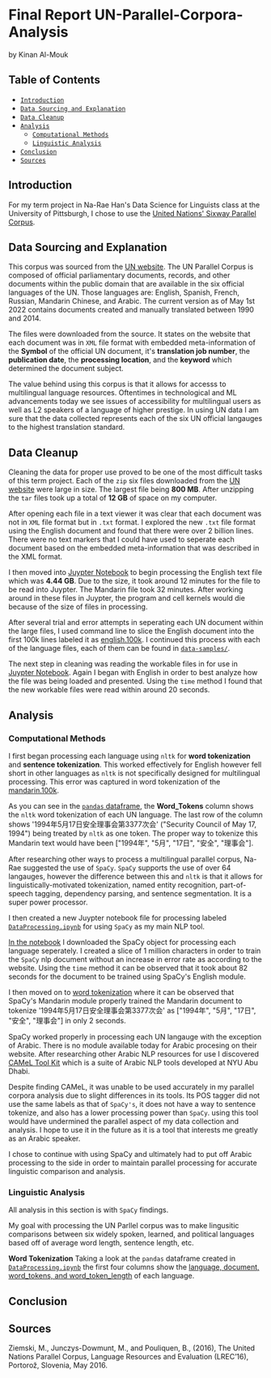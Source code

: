 # Final Report UN-Parallel-Corpora-Analysis 
by Kinan Al-Mouk
## Table of Contents
  - [`Introduction`](#-Introduction)
  - [`Data Sourcing and Explanation`](#-Data-Sourcing-and-Explanation)
  - [`Data Cleanup`](#-Introduction)
  - [`Analysis`](#-Introduction)
     -  [`Computational Methods`](#-Computational-Methods)
     -  [`Linguistic Analysis`](#-Linguistic-Analysis)
  - [`Conclusion`](#-Introduction)
  - [`Sources`](#-Sources)

## Introduction
For my term project in Na-Rae Han's Data Science for Linguists class at the University of Pittsburgh, I chose to use the [United Nations' Sixway Parallel Corpus](https://conferences.unite.un.org/uncorpus).

## Data Sourcing and Explanation
This corpus was sourced from the [UN website](https://conferences.unite.un.org/uncorpus). The UN Parallel Corpus is composed of official parliamentary documents, records, and other documents within the public domain that are available in the six official languages of the UN. Those languages are: English, Spanish, French, Russian, Mandarin Chinese, and Arabic. The current version as of May 1st 2022 contains documents created and manually translated between 1990 and 2014. 

The files were downloaded from the source. It states on the website that each document was in `XML` file format with embedded meta-information of the **Symbol** of the official UN document, it's **translation job number**, the **publication date**, the **processing location**, and the **keyword** which determined the document subject.

The value behind using this corpus is that it allows for accesss to multilingual language resources. Oftentimes in technological and ML advancements today we see issues of accessibility for multilingual users as well as L2 speakers of a language of higher prestige. In using UN data I am sure that the data collected represents each of the six UN official langauges to the highest translation standard. 

## Data Cleanup
Cleaning the data for proper use proved to be one of the most difficult tasks of this term project. Each of the `zip` six files downloaded from the [UN website](https://conferences.unite.un.org/uncorpus) were large in size. The largest file being **800 MB**. After unzipping the `tar` files took up a total of **12 GB** of space on my computer.

After opening each file in a text viewer it was clear that each document was not in `XML` file format but in `.txt` format. I explored the new `.txt` file format using the English document and found that there were over 2 billion lines. There were no text markers that I could have used to seperate each document based on the embedded meta-information that was described in the XML format. 

I then moved into [Juypter Notebook](https://jupyter.org/) to begin processing the English text file which was **4.44 GB**. Due to the size, it took around 12 minutes for the file to be read into Juypter. The Mandarin file took 32 minutes. After working around in these files in Juypter, the program and cell kernels would die because of the size of files in processing. 

After several trial and error attempts in seperating each UN document within the large files, I used command line to slice the English document into the first 100k lines labeled it as [english.100k](#english). I continued this process with each of the language files, each of them can be found in [`data-samples/`](https://github.com/Data-Science-for-Linguists-2022/UN-Parallel-Corpora-Analysis/data-samples/).

The next step in cleaning was reading the workable files in for use in [Juypter Notebook](https://jupyter.org/). Again I began with English in order to best analyze how the file was being loaded and presented. Using the `time` method I found that the new workable files were read within around 20 seconds. 

## Analysis
### Computational Methods

I first began processing each language using `nltk` for **word tokenization** and **sentence tokenization**. This worked effectively for English however fell short in other languages as `nltk` is not specifically designed for multilingual processing. This error was captured in word tokenization of the [mandarin.100k](#mandarin). 

As you can see in the [`pandas` dataframe](https://nbviewer.org/github/Data-Science-for-Linguists-2022/UN-Parallel-Corpora-Analysis/blob/main/UN_Data_Analysis.ipynb#DataFrame-Construction), the **Word_Tokens** column shows the `nltk` word tokenization of each UN language. The last row of the column shows '1994年5月17日安全理事会第3377次会' ("Security Council of May 17, 1994") being treated by `nltk` as one token. The proper way to tokenize this Mandarin text would have been ["1994年", "5月", "17日", "安全", "理事会"].

After researching other ways to process a multilingual parallel corpus, Na-Rae suggested the use of `SpaCy`. `SpaCy` supports the use of over 64 langauges, however the difference between this and `nltk` is that it allows for linguistically-motivated tokenization, named entity recognition, part-of-speech tagging, dependency parsing, and sentence segmentation. It is a super power processor. 

I then created a new Juypter notebook file for processing labeled [`DataProcessing.ipynb`](https://github.com/Data-Science-for-Linguists-2022/UN-Parallel-Corpora-Analysis/blob/main/DataProcessing.ipynb) for using `SpaCy` as my main NLP tool.

[In the notebook](https://nbviewer.org/github/Data-Science-for-Linguists-2022/UN-Parallel-Corpora-Analysis/blob/main/DataProcessing.ipynb#Downloading-SpaCy-object-for-English-processing) I downloaded the SpaCy object for processing each language seperately. I created a slice of 1 million characters in order to train the `SpaCy` nlp document without an increase in error rate as according to the website. Using the `time` method it can be observed that it took about 82 seconds for the document to be trained using SpaCy's English module. 

I then moved on to [word tokenization](https://nbviewer.org/github/Data-Science-for-Linguists-2022/UN-Parallel-Corpora-Analysis/blob/main/DataProcessing.ipynb#Word-Tokenizing-Mandarin-Document) where it can be observed that SpaCy's Mandarin module properly trained the Mandarin document to tokenize '1994年5月17日安全理事会第3377次会' as ["1994年", "5月", "17日", "安全", "理事会"] in only 2 seconds. 

SpaCy worked properly in processing each UN langauge with the exception of Arabic. There is no module available today for Arabic procesing on their website. After researching other Arabic NLP resources for use I discovered [CAMeL Tool Kit](https://aclanthology.org/2020.lrec-1.868/) which is a suite of Arabic NLP tools developed at NYU Abu Dhabi.

Despite finding CAMeL, it was unable to be used accurately in my parallel corpora analysis due to slight differences in its tools. Its POS tagger did not use the same labels as that of `SpaCy's`, it  does not have a way to sentence tokenize, and also has a lower processing power than `SpaCy`. using this tool would have undermined the parallel aspect of my data collection and analysis. I hope to use it in the future as it is a tool that interests me greatly as an Arabic speaker.

I chose to continue with using SpaCy and ultimately had to put off Arabic processing to the side in order to maintain parallel processing for accurate linguistic comparison and analysis. 

### Linguistic Analysis
All analysis in this section is with `SpaCy` findings.

My goal with processing the UN Parllel corpus was to make lingusitic comparisons between six widely spoken, learned, and political languages based off of average word length, sentence length, etc. 

**Word Tokenization** 
Taking a look at the `pandas` dataframe created in [`DataProcessing.ipynb`](DataProcessing.ipynb) the first four columns show the [language, document, word_tokens, and word_token_length](https://nbviewer.org/github/Data-Science-for-Linguists-2022/UN-Parallel-Corpora-Analysis/blob/main/DataProcessing.ipynb#Creating-DataFrame-for-Analyzation) of each language. 



## Conclusion

## Sources
Ziemski, M., Junczys-Dowmunt, M., and Pouliquen, B., (2016), The United Nations Parallel Corpus, Language Resources and Evaluation (LREC’16), Portorož, Slovenia, May 2016.


